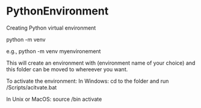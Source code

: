 # PythonEnvironment
Creating Python virtual environment

python -m venv <environment name>
  
e.g., python -m venv myenvironement
  
This will create an environment with <environment name>(environment name of your choice) and this folder can be moved to whereever you want.

To activate the environment:
In Windows:
cd to the folder and run
<environment name>/Scripts/acitvate.bat

In Unix or MacOS:
source <environment name>/bin activate
